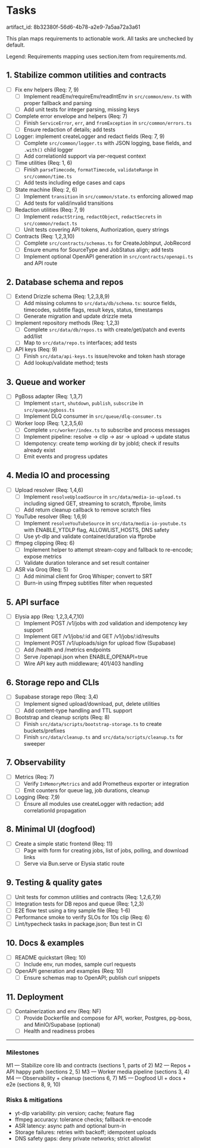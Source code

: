 # Tasks

artifact_id: 8b32380f-56d6-4b78-a2e9-7a5aa72a3a61

This plan maps requirements to actionable work. All tasks are unchecked by default.

Legend: Requirements mapping uses section.item from requirements.md.

## 1. Stabilize common utilities and contracts

-   [ ] Fix env helpers (Req: 7, 9)
    -   [ ] Implement readEnv/requireEnv/readIntEnv in `src/common/env.ts` with proper fallback and parsing
    -   [ ] Add unit tests for integer parsing, missing keys
-   [ ] Complete error envelope and helpers (Req: 7)
    -   [ ] Finish `ServiceError`, `err`, and `fromException` in `src/common/errors.ts`
    -   [ ] Ensure redaction of details; add tests
-   [ ] Logger: implement createLogger and redact fields (Req: 7, 9)
    -   [ ] Complete `src/common/logger.ts` with JSON logging, base fields, and `.with()` child logger
    -   [ ] Add correlationId support via per-request context
-   [ ] Time utilities (Req: 1, 6)
    -   [ ] Finish `parseTimecode`, `formatTimecode`, `validateRange` in `src/common/time.ts`
    -   [ ] Add tests including edge cases and caps
-   [ ] State machine (Req: 2, 6)
    -   [ ] Implement `transition` in `src/common/state.ts` enforcing allowed map
    -   [ ] Add tests for valid/invalid transitions
-   [ ] Redaction utilities (Req: 7, 9)
    -   [ ] Implement `redactString`, `redactObject`, `redactSecrets` in `src/common/redact.ts`
    -   [ ] Unit tests covering API tokens, Authorization, query strings
-   [ ] Contracts (Req: 1,2,3,10)
    -   [ ] Complete `src/contracts/schemas.ts` for CreateJobInput, JobRecord
    -   [ ] Ensure enums for SourceType and JobStatus align; add tests
    -   [ ] Implement optional OpenAPI generation in `src/contracts/openapi.ts` and API route

## 2. Database schema and repos

-   [ ] Extend Drizzle schema (Req: 1,2,3,8,9)
    -   [ ] Add missing columns to `src/data/db/schema.ts`: source fields, timecodes, subtitle flags, result keys, status, timestamps
    -   [ ] Generate migration and update drizzle meta
-   [ ] Implement repository methods (Req: 1,2,3)
    -   [ ] Complete `src/data/db/repos.ts` with create/get/patch and events add/list
    -   [ ] Map to `src/data/repo.ts` interfaces; add tests
-   [ ] API keys (Req: 9)
    -   [ ] Finish `src/data/api-keys.ts` issue/revoke and token hash storage
    -   [ ] Add lookup/validate method; tests

## 3. Queue and worker

-   [ ] PgBoss adapter (Req: 1,3,7)
    -   [ ] Implement `start`, `shutdown`, `publish`, `subscribe` in `src/queue/pgboss.ts`
    -   [ ] Implement DLQ consumer in `src/queue/dlq-consumer.ts`
-   [ ] Worker loop (Req: 1,2,3,5,6)
    -   [ ] Complete `src/worker/index.ts` to subscribe and process messages
    -   [ ] Implement pipeline: resolve -> clip -> asr -> upload -> update status
    -   [ ] Idempotency: create temp working dir by jobId; check if results already exist
    -   [ ] Emit events and progress updates

## 4. Media IO and processing

-   [ ] Upload resolver (Req: 1,4,6)
    -   [ ] Implement `resolveUploadSource` in `src/data/media-io-upload.ts` including signed GET, streaming to scratch, ffprobe, limits
    -   [ ] Add return cleanup callback to remove scratch files
-   [ ] YouTube resolver (Req: 1,6,9)
    -   [ ] Implement `resolveYouTubeSource` in `src/data/media-io-youtube.ts` with ENABLE_YTDLP flag, ALLOWLIST_HOSTS, DNS safety
    -   [ ] Use yt-dlp and validate container/duration via ffprobe
-   [ ] ffmpeg clipping (Req: 6)
    -   [ ] Implement helper to attempt stream-copy and fallback to re-encode; expose metrics
    -   [ ] Validate duration tolerance and set result container
-   [ ] ASR via Groq (Req: 5)
    -   [ ] Add minimal client for Groq Whisper; convert to SRT
    -   [ ] Burn-in using ffmpeg subtitles filter when requested

## 5. API surface

-   [ ] Elysia app (Req: 1,2,3,4,7,10)
    -   [ ] Implement POST /v1/jobs with zod validation and idempotency key support
    -   [ ] Implement GET /v1/jobs/:id and GET /v1/jobs/:id/results
    -   [ ] Implement POST /v1/uploads/sign for upload flow (Supabase)
    -   [ ] Add /health and /metrics endpoints
    -   [ ] Serve /openapi.json when ENABLE_OPENAPI=true
    -   [ ] Wire API key auth middleware; 401/403 handling

## 6. Storage repo and CLIs

-   [ ] Supabase storage repo (Req: 3,4)
    -   [ ] Implement signed upload/download, put, delete utilities
    -   [ ] Add content-type handling and TTL support
-   [ ] Bootstrap and cleanup scripts (Req: 8)
    -   [ ] Finish `src/data/scripts/bootstrap-storage.ts` to create buckets/prefixes
    -   [ ] Finish `src/data/cleanup.ts` and `src/data/scripts/cleanup.ts` for sweeper

## 7. Observability

-   [ ] Metrics (Req: 7)
    -   [ ] Verify `InMemoryMetrics` and add Prometheus exporter or integration
    -   [ ] Emit counters for queue lag, job durations, cleanup
-   [ ] Logging (Req: 7,9)
    -   [ ] Ensure all modules use createLogger with redaction; add correlationId propagation

## 8. Minimal UI (dogfood)

-   [ ] Create a simple static frontend (Req: 11)
    -   [ ] Page with form for creating jobs, list of jobs, polling, and download links
    -   [ ] Serve via Bun.serve or Elysia static route

## 9. Testing & quality gates

-   [ ] Unit tests for common utilities and contracts (Req: 1,2,6,7,9)
-   [ ] Integration tests for DB repos and queue (Req: 1,2,3)
-   [ ] E2E flow test using a tiny sample file (Req: 1-6)
-   [ ] Performance smoke to verify SLOs for 10s clip (Req: 6)
-   [ ] Lint/typecheck tasks in package.json; Bun test in CI

## 10. Docs & examples

-   [ ] README quickstart (Req: 10)
    -   [ ] Include env, run modes, sample curl requests
-   [ ] OpenAPI generation and examples (Req: 10)
    -   [ ] Ensure schemas map to OpenAPI; publish curl snippets

## 11. Deployment

-   [ ] Containerization and env (Req: NF)
    -   [ ] Provide Dockerfile and compose for API, worker, Postgres, pg-boss, and MinIO/Supabase (optional)
    -   [ ] Health and readiness probes

---

### Milestones

M1 — Stabilize core lib and contracts (sections 1, parts of 2)
M2 — Repos + API happy path (sections 2, 5)
M3 — Worker media pipeline (sections 3, 4)
M4 — Observability + cleanup (sections 6, 7)
M5 — Dogfood UI + docs + e2e (sections 8, 9, 10)

### Risks & mitigations

-   yt-dlp variability: pin version; cache; feature flag
-   ffmpeg accuracy: tolerance checks; fallback re-encode
-   ASR latency: async path and optional burn-in
-   Storage failures: retries with backoff; idempotent uploads
-   DNS safety gaps: deny private networks; strict allowlist
